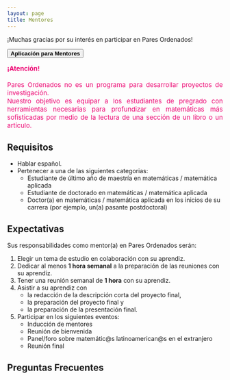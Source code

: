 ```yaml
---
layout: page
title: Mentores
---
```


¡Muchas gracias por su interés en participar en Pares Ordenados!

<span onclick="window.open('https://forms.gle/jwKeR5qyVQaajbHe6')" style="cursor: pointer">
    <button class="button1"><b>Aplicación para Mentores</b></button>
</span>

<div style="text-align: justify">
<div style="color: #ED0974">
<p style="font-size: 15px" style="line-height: 110%">
<b>¡Atención!</b>
<br>
<br>
Pares Ordenados no es un programa para desarrollar proyectos de investigación.
<br>
Nuestro objetivo es equipar a los estudiantes de pregrado con herramientas necesarias para profundizar en matemáticas más sofisticadas por medio de la lectura de una sección de un libro o un artículo. 
</p>
</div>
</div>

## Requisitos
- Hablar español.
- Pertenecer a una de las siguientes categorias:
    - Estudiante de último año de maestría en matemáticas / matemática aplicada
    - Estudiante de doctorado en matemáticas  / matemática aplicada
    - Doctor(a) en matemáticas  / matemática aplicada en los inicios de su carrera (por ejemplo, un(a) pasante postdoctoral)

## Expectativas
Sus responsabilidades como mentor(a) en Pares Ordenados serán:
1. Elegir un tema de estudio en colaboración con su aprendiz.
2. Dedicar al menos <b>1 hora semanal</b> a la preparación de las reuniones con su aprendiz.
3. Tener una reunión semanal de <b>1 hora</b> con su aprendiz.
4. Asistir a su aprendiz con
    - la redacción de la descripción corta del proyecto final,
    - la preparación del proyecto final y
    - la preparación de la presentación final.
5. Participar en los siguientes eventos:
    - Inducción de mentores
    - Reunión de bienvenida
    - Panel/foro sobre matemátic@s latinoamerican@s en el extranjero
    - Reunión final

## Preguntas Frecuentes